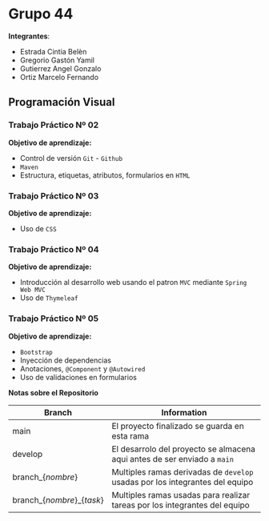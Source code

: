 # Grupo 44

**Integrantes**:

- Estrada Cintia Belèn
- Gregorio Gastón Yamil
- Gutierrez Angel Gonzalo
- Ortiz Marcelo Fernando

## Programación Visual

### Trabajo Práctico Nº 02

**Objetivo de aprendizaje:**

- Control de versión `Git` - `Github`
- `Maven`
- Estructura, etiquetas, atributos, formularios en `HTML`

### Trabajo Práctico Nº 03

**Objetivo de aprendizaje:**

- Uso de `CSS`

### Trabajo Práctico Nº 04

**Objetivo de aprendizaje:**

- Introducción al desarrollo web usando el patron `MVC` mediante `Spring Web MVC`
- Uso de `Thymeleaf`

### Trabajo Práctico Nº 05

**Objetivo de aprendizaje:**
- `Bootstrap`
- Inyección de dependencias
- Anotaciones, `@Component` y `@Autowired`
- Uso de validaciones en formularios

**Notas sobre el Repositorio**

| Branch             | Information                                                                  |
| ------------------ | ---------------------------------------------------------------------------- |
| main               | El proyecto finalizado se guarda en esta rama                                |
| develop            | El desarrolo del proyecto se almacena aqui antes de ser enviado a `main`     |
| branch\_{_nombre_} | Multiples ramas derivadas de `develop` usadas por los integrantes del equipo |
| branch\_{_nombre_}_{_task_} | Multiples ramas usadas para realizar tareas por los integrantes del equipo |
